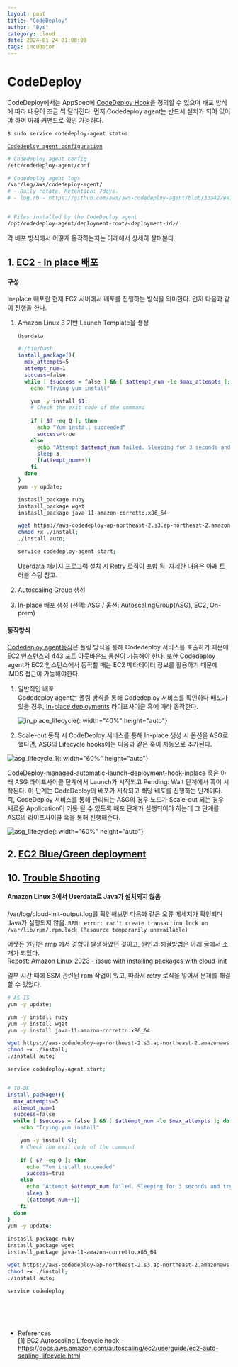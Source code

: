 ```yaml
---
layout: post
title: "CodeDeploy"
author: "Bys"
category: cloud
date: 2024-01-24 01:00:00
tags: incubator
---
```


# CodeDeploy

CodeDeploy에서는 AppSpec에 [CodeDeploy Hook](https://docs.aws.amazon.com/codedeploy/latest/userguide/reference-appspec-file-structure-hooks.html)을 정의할 수 있으며 배포 방식에 따라 내용이 조금 씩 달라진다. 먼저 Codedeploy agent는 반드시 설치가 되어 있어야 하며 아래 커맨드로 확인 가능하다.  

```bash
$ sudo service codedeploy-agent status
```

[`Codedeploy agent configuration`](https://docs.aws.amazon.com/ko_kr/codedeploy/latest/userguide/codedeploy-agent.html)
```bash
# Codedeploy agent config
/etc/codedeploy-agent/conf

# Codedeploy agent logs
/var/log/aws/codedeploy-agent/
# - Daily rotate, Retention: 7days. 
# - log.rb - https://github.com/aws/aws-codedeploy-agent/blob/3ba4279a7ac66df4f288b58dd4d5d9b7a6cb0bc8/vendor/gems/process_manager-0.0.13/lib/process_manager/log.rb#L26


# Files installed by the CodeDeploy agent
/opt/codedeploy-agent/deployment-root/<deployment-id>/
```



각 배포 방식에서 어떻게 동작하는지는 아래에서 상세히 살펴본다.  

## 1. [EC2 - In place 배포](https://docs.aws.amazon.com/codedeploy/latest/userguide/reference-appspec-file-structure-hooks.html#:~:text=in%20this%20diagram.-,In%2Dplace%20deployments,-In%20an%20in)  

#### 구성
In-place 배포란 현재 EC2 서버에서 배포를 진행하는 방식을 의미한다. 먼저 다음과 같이 진행을 한다. 

1. Amazon Linux 3 기반 Launch Template을 생성

    `Userdata`
    ```bash
    #!/bin/bash
    install_package(){
      max_attempts=5
      attempt_num=1
      success=false
      while [ $success = false ] && [ $attempt_num -le $max_attempts ]; do
        echo "Trying yum install"

        yum -y install $1;
        # Check the exit code of the command
      
        if [ $? -eq 0 ]; then
          echo "Yum install succeeded"
          success=true
        else
          echo "Attempt $attempt_num failed. Sleeping for 3 seconds and trying again..."
          sleep 3
          ((attempt_num++))
        fi
      done
    }
    yum -y update;

    instasll_package ruby
    instasll_package wget
    instasll_package java-11-amazon-corretto.x86_64

    wget https://aws-codedeploy-ap-northeast-2.s3.ap-northeast-2.amazonaws.com/latest/install;
    chmod +x ./install;
    ./install auto;

    service codedeploy-agent start;
    ```
    Userdata 패키지 프로그램 설치 시 Retry 로직이 포함 됨. 자세한 내용은 아래 트러블 슈팅 참고. 

3. Autoscaling Group 생성 
4. In-place 배포 생성 (선택: ASG / 옵션: AutoscalingGroup(ASG), EC2, On-prem)


#### 동작방식
[Codedeploy agent동작](https://docs.aws.amazon.com/codedeploy/latest/userguide/codedeploy-agent.html#codedeploy-agent-outbound-port)은 폴링 방식을 통해 Codedeploy 서비스를 호출하기 때문에 EC2 인스턴스의 443 포트 아웃바운드 통신이 가능해야 한다. 또한 Codedeploy agent가 EC2 인스턴스에서 동작할 때는 EC2 메타데이터 정보를 활용하기 때문에 IMDS 접근이 가능해야한다.  


1. 일반적인 배포  
Codedeploy agent는 폴링 방식을 통해 Codedeploy 서비스를 확인하다 배포가 있을 경우, [In-place deployments](https://docs.aws.amazon.com/codedeploy/latest/userguide/reference-appspec-file-structure-hooks.html#:~:text=in%20this%20diagram.-,In%2Dplace%20deployments,-In%20an%20in) 라이프사이클 훅에 따라 동작한다.  

    ![in_place_lifecycle](/assets/it/cloud/ec2/in_place_lifecycle.png){: width="40%" height="auto"}  


2. Scale-out 동작 시 
CodeDeploy 서비스를 통해 In-place 생성 시 옵션을 ASG로 했다면, ASG의 Lifecycle hooks에는 다음과 같은 훅이 자동으로 추가된다.  

![asg_lifecycle_1](/assets/it/cloud/ec2/asg_lifecycle_1.png){: width="60%" height="auto"}  

CodeDeploy-managed-automatic-launch-deployment-hook-inplace 훅은 아래 ASG 라이프사이클 단계에서 Launch가 시작되고 Pending: Wait 단계에서 훅이 시작된다. 이 단계는 CodeDeploy의 배포가 시작되고 해당 배포를 진행하는 단계이다. 즉, CodeDeploy 서비스를 통해 관리되는 ASG의 경우 노드가 Scale-out 되는 경우 새로운 Application이 기동 될 수 있도록 배포 단계가 실행되어야 하는데 그 단계를 ASG의 라이프사이클 훅을 통해 진행해준다.  


![asg_lifecycle](/assets/it/cloud/ec2/asg_lifecycle.png){: width="60%" height="auto"}  


## 2. [EC2 Blue/Green deployment]()  



## 10. [Trouble Shooting]()  
#### Amazon Linux 3에서 Userdata로 Java가 설치되지 않음
/var/log/cloud-init-output.log를 확인해보면 다음과 같은 오류 메세지가 확인되며 Java가 실행되지 않음. `RPM: error: can't create transaction lock on /var/lib/rpm/.rpm.lock (Resource temporarily unavailable)`

어쨋든 원인은 rmp 에서 경합이 발생하였던 것이고, 원인과 해결방법은 아래 글에서 소개가 되었다.  
[Repost: Amazon Linux 2023 - issue with installing packages with cloud-init](https://repost.aws/questions/QU_tj7NQl6ReKoG53zzEqYOw/amazon-linux-2023-issue-with-installing-packages-with-cloud-init)

일부 시간 때에 SSM 관련된 rpm 작업이 있고, 따라서 retry 로직을 넣어서 문제를 해결할 수 있었다.  

```bash
# AS-IS
yum -y update;

yum -y install ruby
yum -y install wget
yum -y install java-11-amazon-corretto.x86_64

wget https://aws-codedeploy-ap-northeast-2.s3.ap-northeast-2.amazonaws.com/latest/install;
chmod +x ./install;
./install auto;

service codedeploy-agent start;


# TO-BE
install_package(){
  max_attempts=5
  attempt_num=1
  success=false
  while [ $success = false ] && [ $attempt_num -le $max_attempts ]; do
    echo "Trying yum install"

    yum -y install $1;
    # Check the exit code of the command
  
    if [ $? -eq 0 ]; then
      echo "Yum install succeeded"
      success=true
    else
      echo "Attempt $attempt_num failed. Sleeping for 3 seconds and trying again..."
      sleep 3
      ((attempt_num++))
    fi
  done
}
yum -y update;

instasll_package ruby
instasll_package wget
instasll_package java-11-amazon-corretto.x86_64

wget https://aws-codedeploy-ap-northeast-2.s3.ap-northeast-2.amazonaws.com/latest/install;
chmod +x ./install;
./install auto;

service codedeploy
```

<br><br><br>

- References  
[1] EC2 Autoscaling Lifecycle hook - https://docs.aws.amazon.com/autoscaling/ec2/userguide/ec2-auto-scaling-lifecycle.html

